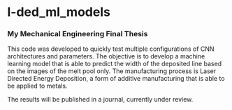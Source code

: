 # l-ded_ml_models

### My Mechanical Engineering Final Thesis

This code was developed to quickly test multiple configurations of CNN architectures and parameters. The objective is to develop a  machine learning model that is able to predict the width of the deposited line based on the images of the melt pool only. The manufacturing process is Laser Directed Energy Deposition, a form of additive manufacturing that is able to be applied to metals.

The results will be published in a journal, currently under review.
